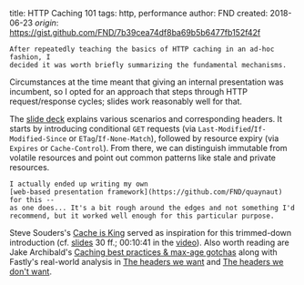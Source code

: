 title: HTTP Caching 101
tags: http, performance
author: FND
created: 2018-06-23
_origin_: https://gist.github.com/FND/7b39cea74df8ba69b5b6477fb152f42f

```intro
After repeatedly teaching the basics of HTTP caching in an ad-hoc fashion, I
decided it was worth briefly summarizing the fundamental mechanisms.
```

Circumstances at the time meant that giving an internal presentation was
incumbent, so I opted for an approach that steps through HTTP request/response
cycles; slides work reasonably well for that.

The [slide deck](./slides.html) explains various scenarios and corresponding
headers. It starts by introducing conditional `GET` requests (via
`Last-Modified`/`If-Modified-Since` or `ETag`/`If-None-Match`), followed by
resource expiry (via `Expires` or `Cache-Control`). From there, we can
distinguish immutable from volatile resources and point out common patterns like
stale and private resources.

```aside
I actually ended up writing my own
[web-based presentation framework](https://github.com/FND/quaynaut) for this --
as one does... It's a bit rough around the edges and not something I'd
recommend, but it worked well enough for this particular purpose.
```

Steve Souders's
[Cache is King](https://www.stevesouders.com/blog/2012/10/11/cache-is-king/)
served as inspiration for this trimmed-down introduction (cf.
[slides](https://www.slideshare.net/souders/cache-is-king) 30 ff.; 00:10:41 in
the [video](https://youtu.be/HKNZ-tQQnSY?t=641)). Also worth reading are Jake
Archibald's
[Caching best practices & max-age gotchas](https://jakearchibald.com/2016/caching-best-practices/)
along with Fastly's real-world analysis in
[The headers we want](https://www.fastly.com/blog/headers-we-want) and
[The headers we don't want](https://www.fastly.com/blog/headers-we-dont-want).
